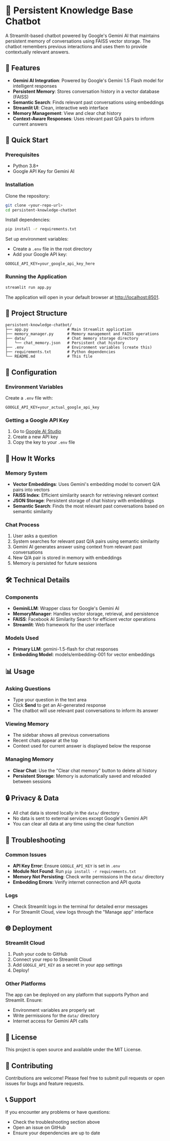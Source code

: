 # 🤖 Persistent Knowledge Base Chatbot

A Streamlit-based chatbot powered by Google's Gemini AI that maintains persistent memory of conversations using FAISS vector storage. The chatbot remembers previous interactions and uses them to provide contextually relevant answers.

## 🌟 Features

* **Gemini AI Integration**: Powered by Google's Gemini 1.5 Flash model for intelligent responses
* **Persistent Memory**: Stores conversation history in a vector database (FAISS)
* **Semantic Search**: Finds relevant past conversations using embeddings
* **Streamlit UI**: Clean, interactive web interface
* **Memory Management**: View and clear chat history
* **Context-Aware Responses**: Uses relevant past Q/A pairs to inform current answers

## 🚀 Quick Start

### Prerequisites

* Python 3.8+
* Google API Key for Gemini AI

### Installation

Clone the repository:

```bash
git clone <your-repo-url>
cd persistent-knowledge-chatbot
```

Install dependencies:

```bash
pip install -r requirements.txt
```

Set up environment variables:

* Create a `.env` file in the root directory
* Add your Google API key:

```text
GOOGLE_API_KEY=your_google_api_key_here
```

### Running the Application

```bash
streamlit run app.py
```

The application will open in your default browser at [http://localhost:8501](http://localhost:8501).

## 📁 Project Structure

```text
persistent-knowledge-chatbot/
├── app.py                 # Main Streamlit application
├── memory_manager.py      # Memory management and FAISS operations
├── data/                  # Chat memory storage directory
│   └── chat_memory.json   # Persistent chat history
├── .env                   # Environment variables (create this)
├── requirements.txt       # Python dependencies
└── README.md              # This file
```

## 🔧 Configuration

### Environment Variables

Create a `.env` file with:

```env
GOOGLE_API_KEY=your_actual_google_api_key
```

### Getting a Google API Key

1. Go to [Google AI Studio](https://aistudio.google.com)
2. Create a new API key
3. Copy the key to your `.env` file

## 💾 How It Works

### Memory System

* **Vector Embeddings**: Uses Gemini's embedding model to convert Q/A pairs into vectors
* **FAISS Index**: Efficient similarity search for retrieving relevant context
* **JSON Storage**: Persistent storage of chat history with embeddings
* **Semantic Search**: Finds the most relevant past conversations based on semantic similarity

### Chat Process

1. User asks a question
2. System searches for relevant past Q/A pairs using semantic similarity
3. Gemini AI generates answer using context from relevant past conversations
4. New Q/A pair is stored in memory with embeddings
5. Memory is persisted for future sessions

## 🛠️ Technical Details

### Components

* **GeminiLLM**: Wrapper class for Google's Gemini AI
* **MemoryManager**: Handles vector storage, retrieval, and persistence
* **FAISS**: Facebook AI Similarity Search for efficient vector operations
* **Streamlit**: Web framework for the user interface

### Models Used

* **Primary LLM**: gemini-1.5-flash for chat responses
* **Embedding Model**: models/embedding-001 for vector embeddings

## 📊 Usage

### Asking Questions

* Type your question in the text area
* Click **Send** to get an AI-generated response
* The chatbot will use relevant past conversations to inform its answer

### Viewing Memory

* The sidebar shows all previous conversations
* Recent chats appear at the top
* Context used for current answer is displayed below the response

### Managing Memory

* **Clear Chat**: Use the "Clear chat memory" button to delete all history
* **Persistent Storage**: Memory is automatically saved and reloaded between sessions

## 🔒 Privacy & Data

* All chat data is stored locally in the `data/` directory
* No data is sent to external services except Google's Gemini API
* You can clear all data at any time using the clear function

## 🐛 Troubleshooting

### Common Issues

* **API Key Error**: Ensure `GOOGLE_API_KEY` is set in `.env`
* **Module Not Found**: Run `pip install -r requirements.txt`
* **Memory Not Persisting**: Check write permissions in the `data/` directory
* **Embedding Errors**: Verify internet connection and API quota

### Logs

* Check Streamlit logs in the terminal for detailed error messages
* For Streamlit Cloud, view logs through the "Manage app" interface

## 🌐 Deployment

### Streamlit Cloud

1. Push your code to GitHub
2. Connect your repo to Streamlit Cloud
3. Add `GOOGLE_API_KEY` as a secret in your app settings
4. Deploy!

### Other Platforms

The app can be deployed on any platform that supports Python and Streamlit. Ensure:

* Environment variables are properly set
* Write permissions for the `data/` directory
* Internet access for Gemini API calls

## 📄 License

This project is open source and available under the MIT License.

## 🤝 Contributing

Contributions are welcome! Please feel free to submit pull requests or open issues for bugs and feature requests.

## 📞 Support

If you encounter any problems or have questions:

* Check the troubleshooting section above
* Open an issue on GitHub
* Ensure your dependencies are up to date
